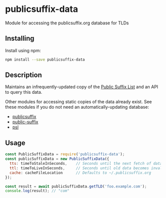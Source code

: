 # publicsuffix-data

Module for accessing the publicsuffix.org database for TLDs

## Installing

Install using npm:

```bash
npm install --save publicsuffix-data
```

## Description

Maintains an infrequently-updated copy of the [Public Suffix List](https://publicsuffix.org/) and an API to query this
data.

Other modules for accessing static copies of the data already exist. See these modules if you do not need
an automatically-updating database:

- [publicsuffix](https://www.npmjs.com/package/publicsuffix)
- [public-suffix](https://www.npmjs.com/package/public-suffix)
- [psl](https://www.npmjs.com/package/psl)

## Usage

```javascript
const PublicSuffixData = require('publicsuffix-data');
const publicSuffixData = new PublicSuffixData({
  tts: timeToStaleInSeconds,    // Seconds until the next fetch of data will occur. Defaults to 10 days (864,000).
  ttl: timeToLiveInSeconds,     // Seconds until old data becomes invalid. Defaults to 30 days (2,592,000).
  cache: cacheFileLocation      // Defaults to ~/.publicsuffix.org
});

const result = await publicSuffixData.getTLD('foo.example.com');
console.log(result); // "com"
```
